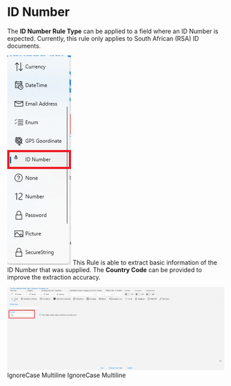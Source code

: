 # ID Number

The **ID Number Rule Type** can be applied to a field where an ID Number is expected. Currently, this rule only applies to South African (RSA) ID documents.

![](../assets/image%20%28111%29%20%282%29.png)
This Rule is able to extract basic information of the ID Number that was supplied. The **Country Code** can be provided to improve the extraction accuracy.

![](../assets/image%20%28127%29.png)
 IgnoreCase Multiline IgnoreCase Multiline

